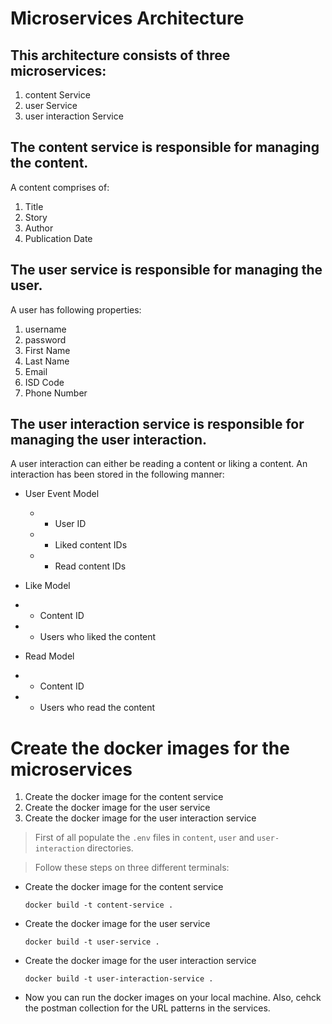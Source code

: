 # Microservices Architecture

## This architecture consists of three microservices:

1. content Service
2. user Service
3. user interaction Service

## The content service is responsible for managing the content.

A content comprises of:

1. Title
2. Story
3. Author
4. Publication Date

## The user service is responsible for managing the user.

A user has following properties:

1. username
2. password
3. First Name
4. Last Name
5. Email
6. ISD Code
7. Phone Number

## The user interaction service is responsible for managing the user interaction.

A user interaction can either be reading a content or liking a content.
An interaction has been stored in the following manner:

- User Event Model

  - - User ID
  - - Liked content IDs
  - - Read content IDs

- Like Model
- - Content ID
- - Users who liked the content

- Read Model
- - Content ID
- - Users who read the content

# Create the docker images for the microservices

1. Create the docker image for the content service
2. Create the docker image for the user service
3. Create the docker image for the user interaction service

> First of all populate the `.env` files in `content`, `user` and `user-interaction` directories.

> Follow these steps on three different terminals:

- Create the docker image for the content service

  ```cd content
  docker build -t content-service .
  ```

- Create the docker image for the user service

  ```cd user
  docker build -t user-service .
  ```

- Create the docker image for the user interaction service

  ```cd user-interaction
  docker build -t user-interaction-service .
  ```

- Now you can run the docker images on your local machine.
  Also, cehck the postman collection for the URL patterns in the services.
